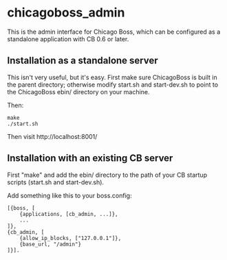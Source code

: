 chicagoboss_admin
=================

This is the admin interface for Chicago Boss, which can be configured as a standalone application with CB 0.6 or later.

Installation as a standalone server
-----------------------------------

This isn't very useful, but it's easy. First make sure ChicagoBoss is built in the parent directory; otherwise modify start.sh and start-dev.sh to point to the ChicagoBoss ebin/ directory on your machine.

Then:

    make
    ./start.sh

Then visit http://localhost:8001/

Installation with an existing CB server
---------------------------------------

First "make" and add the ebin/ directory to the path of your CB startup scripts (start.sh and start-dev.sh).

Add something like this to your boss.config:

    [{boss, [
        {applications, [cb_admin, ...]},
        ...
    ]},
    {cb_admin, [
        {allow_ip_blocks, ["127.0.0.1"]},
        {base_url, "/admin"}
    ]}].

